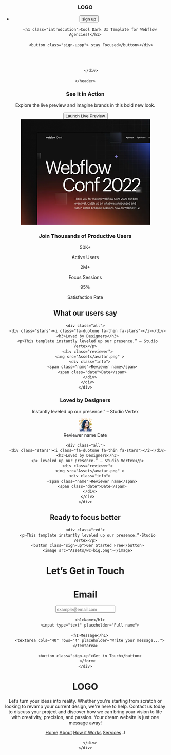  <!DOCTYPE html>
<html lang="en">
<head>
    <meta charset="UTF-8">
    <meta name="viewport" content="width=device-width, initial-scale=1.0">
    <title>landing page</title>
    <link rel="preconnect" href="https://fonts.googleapis.com">
<link rel="preconnect" href="https://fonts.gstatic.com" crossorigin>
<link href="https://fonts.googleapis.com/css2?family=Libertinus+Mono&display=swap" rel="stylesheet">
    <link rel="stylesheet" href="styles/landingpage.css">

</head>


<body class=".libertinus-mono-regular ">
    <header class="header">
        <nav>
            <h3 class="nav-title">LOGO</h3>
            <ul>
                <li><a href=""><button class="sign-up">sign up</button></a></li>
            </ul>
        </nav>
<div class="banner">
    <div class="banner-content"> 

        <h1 class="introdcution">Cool Dark UI Template for Webflow Agencies!</h1>

         <button class="sign-uppp"> stay Focused</button></div>
         
           

       
         </div>

    </header>
    

<main>
  <section class="see-it">
    <div class="see-it-content">
      <div class="text-area">
        <h3 class="section-title">See It in Action</h3>
        <p>Explore the live preview and imagine  brands in this bold new look.</p>
        <button class="sign-up">Launch Live Preview</button>
      </div>
      <div class="image-area">
        <img src="Assets/wc-mini.png" alt="Live Preview Image" />
      </div>
    </div>
  </section>
  <!--joined-->
  <!-- Joined Section -->
<section class="joined">
  <div class="joined-content">
    <div class="text-area">
      <h3 class="section-title">Join Thousands of Productive Users</h3>
      <div class="descript">
        <div class="descript-item">
          <p class="item-title">50K+</p>
          <p class="item-descript">Active Users</p>
        </div>
        <div class="descript-item">
          <p class="item-title">2M+</p>
          <p class="item-descript">Focus Sessions</p>
        </div>
        <div class="descript-item">
          <p class="item-title">95%</p>
          <p class="item-descript">Satisfaction Rate</p>
        </div>
      </div>
    </div>
  </div>
</section>


  <!--what our users say-->
  <section class="reviews">
  <h2>What our users say</h2>
  <div class="reviewer-from">
    
    <div class="all">
      <div class="stars"><i class="fa-duotone fa-thin fa-stars"></i></div>
      <h3>Loved by Designers</h3>
      <p>This template instantly leveled up our presence.” – Studio Vertex</p>
      <div class="reviewer">
        <img src="Assets/avatar.png" >
        <div class="info">
          <span class="name">Reviewer name</span>
          <span class="date">Date</span>
        </div>
      </div>
    </div>
<div class="all">
      <div class="stars"><i class="fa-duotone fa-thin fa-stars"></i></div>
      <h3>Loved by Designers</h3>
      <p> Instantly leveled up our presence.” – Studio Vertex</p>
      <div class="reviewer">
        <img src="Assets/avatar.png" >
        <div class="info">
          <span class="name">Reviewer name</span>
          <span class="date">Date</span>
        </div>
      </div>
    </div>

    <div class="all">
      <div class="stars"><i class="fa-duotone fa-thin fa-stars"></i></div>
      <h3>Loved by Designers</h3>
      <p> leveled up our presence.” – Studio Vertex</p>
      <div class="reviewer">
        <img src="Assets/avatar.png" >
        <div class="info">
          <span class="name">Reviewer name</span>
          <span class="date">Date</span>
        </div>
      </div>
    </div>

    
  </div>
</section>
<section class="ready">
  <h2>Ready to focus better</h2>
  <div class="ready-from">
    
    <div class="red">
      <p>This template instantly leveled up our presence.”-Studio Vertex</p>
      <button class="sign-up">Ger Started Free</button>
      <image src="Assets/wc-big.png"></image>

</main>
<footer>
  <div class="footer-container">
    <div class="footer-left">
      <h1 class="title">Let’s Get in Touch</h1>
    </div>
    <div class="footer-right">
      <form action="">
        <h1>Email</h1>
        <input type="text" placeholder="example@email.com">

        <h1>Name</h1>
        <input type="text" placeholder="Full name">

        <h1>Message</h1>
        <textarea cols="40" rows="4" placeholder="Write your message..."></textarea>

        <button class="sign-up">Get in Touch</button>
      </form>
    </div>
  </div>
</footer>



<footer>
    <div class="all-end">
        <div class="below">
            <h1 class="LOGO">LOGO</h1>
            <p>
Let’s turn your ideas into reality. Whether you're starting from scratch or looking to revamp your current design, we're here to help.
 Contact us today to discuss your project and discover how we can bring your vision to life with creativity, precision, and passion.
Your dream website is just one message away!            
</p>
  <div class="footer-links">
  <a class="h4" href="index.html">Home</a>
  <a class="h4" href="about.html">About</a>
  <a class="h4" href="how-it-works.html">How it Works</a>
  <a class="h4" href="services.html">Services</a>
  J
</div>

        </div>
    </div>
</footer>

</footer>

</body>
